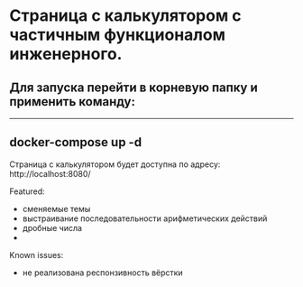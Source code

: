 # Страница с калькулятором с частичным функционалом инженерного.

## Для запуска перейти в корневую папку и применить команду:
---
  docker-compose up -d
 ---
 
Страница с калькулятором будет доступна по адресу: 
http://localhost:8080/

Featured:
- сменяемые темы
- выстраивание последовательности арифметических действий
- дробные числа
-


Known issues: 
-   не реализована респонзивность вёрстки
  
